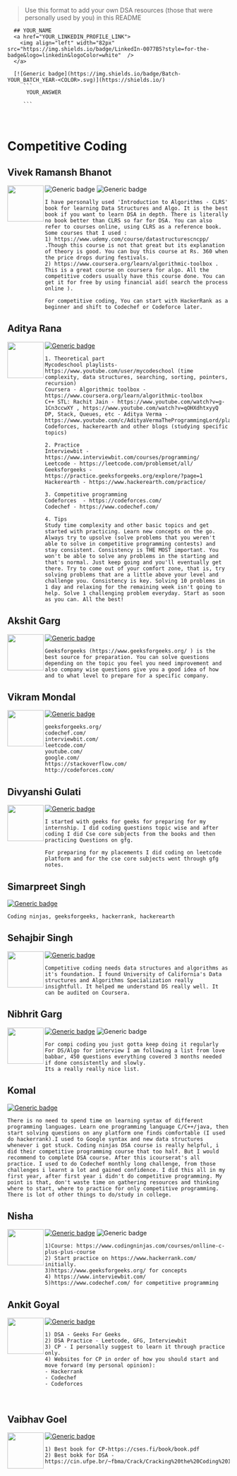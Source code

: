   > Use this format to add your own DSA resources (those that were personally used by you) in this README
  ```
    ## YOUR_NAME
    <a href="YOUR_LINKEDIN_PROFILE_LINK">
      <img align="left" width="82px" src="https://img.shields.io/badge/LinkedIn-0077B5?style=for-the-badge&logo=linkedin&logoColor=white"  />
    </a>

    [![Generic badge](https://img.shields.io/badge/Batch-YOUR_BATCH_YEAR-<COLOR>.svg)](https://shields.io/)
       ```
        YOUR_ANSWER

       ```  
  ```
<br />

# Competitive Coding

## Vivek Ramansh Bhanot
<a href="https://www.linkedin.com/in/vivek-ramansh-bhanot/">
  <img align="left" width="82px" src="https://img.shields.io/badge/LinkedIn-0077B5?style=for-the-badge&logo=linkedin&logoColor=white"  />
</a>

![Generic badge](https://img.shields.io/badge/Batch-2023-<COLOR>.svg)
![Generic badge](https://img.shields.io/badge/R%26D-member-blue)
```
I have personally used 'Introduction to Algorithms - CLRS' book for learning Data Structures and Algo. It is the best book if you want to learn DSA in depth. There is literally no book better than CLRS so far for DSA. You can also refer to courses online, using CLRS as a reference book. Some courses that I used :
1) https://www.udemy.com/course/datastructurescncpp/ .Though this course is not that great but its explanation of theory is good. You can buy this course at Rs. 360 when the price drops during festivals.
2) https://www.coursera.org/learn/algorithmic-toolbox . This is a great course on coursera for algo. All the competitive coders usually have this course done. You can get it for free by using financial aid( search the process online ).

For competitive coding, You can start with HackerRank as a beginner and shift to Codechef or Codeforce later.
```
## Aditya Rana
<a href="https://www.linkedin.com/in/aditya-rana-swe/">
  <img align="left" width="82px" src="https://img.shields.io/badge/LinkedIn-0077B5?style=for-the-badge&logo=linkedin&logoColor=white"  />
</a>

[![Generic badge](https://img.shields.io/badge/Batch-2023-<COLOR>.svg)](https://shields.io/)
```
1. Theoretical part
Mycodeschool playlists- https://www.youtube.com/user/mycodeschool (time complexity, data structures, searching, sorting, pointers, recursion)
Coursera - Algorithmic toolbox - https://www.coursera.org/learn/algorithmic-toolbox
C++ STL: Rachit Jain - https://www.youtube.com/watch?v=g-1Cn3ccwXY , https://www.youtube.com/watch?v=qOHXdhtxyyQ
DP, Stack, Queues, etc - Aditya Verma - https://www.youtube.com/c/AdityaVermaTheProgrammingLord/playlists
Codeforces, hackerearth and other blogs (studying specific topics)

2. Practice
Interviewbit - https://www.interviewbit.com/courses/programming/
Leetcode - https://leetcode.com/problemset/all/
Geeksforgeeks - https://practice.geeksforgeeks.org/explore/?page=1
Hackerearth - https://www.hackerearth.com/practice/

3. Competitive programming
Codeforces  - https://codeforces.com/
Codechef - https://www.codechef.com/

4. Tips
Study time complexity and other basic topics and get started with practicing. Learn new concepts on the go. Always try to upsolve (solve problems that you weren't able to solve in competitive programming contests) and stay consistent. Consistency is THE MOST important. You won't be able to solve any problems in the starting and that's normal. Just keep going and you'll eventually get there. Try to come out of your comfort zone, that is, try solving problems that are a little above your level and challenge you. Consistency is key. Solving 10 problems in 1 day and relaxing for the remaining week isn't going to help. Solve 1 challenging problem everyday. Start as soon as you can. All the best!
```
## Akshit Garg
<a href="https://www.linkedin.com/in/akshit-garg-2088008a">
  <img align="left" width="82px" src="https://img.shields.io/badge/LinkedIn-0077B5?style=for-the-badge&logo=linkedin&logoColor=white"  />
</a>

[![Generic badge](https://img.shields.io/badge/Batch-2022-<COLOR>.svg)](https://shields.io/)
```
Geeksforgeeks (https://www.geeksforgeeks.org/ ) is the best source for preparation. You can solve questions depending on the topic you feel you need improvement and also company wise questions give you a good idea of how and to what level to prepare for a specific company.
```
## Vikram Mondal
<a href="https://www.linkedin.com/in/mondal-vikram/">
  <img align="left" width="82px" src="https://img.shields.io/badge/LinkedIn-0077B5?style=for-the-badge&logo=linkedin&logoColor=white"  />
</a>

[![Generic badge](https://img.shields.io/badge/Batch-2021-<COLOR>.svg)](https://shields.io/)
```
geeksforgeeks.org/
codechef.com/
interviewbit.com/
leetcode.com/
youtube.com/
google.com/
https://stackoverflow.com/
http://codeforces.com/
```
## Divyanshi Gulati
<a href="nan">
  <img align="left" width="82px" src="https://img.shields.io/badge/LinkedIn-0077B5?style=for-the-badge&logo=linkedin&logoColor=white"  />
</a>

[![Generic badge](https://img.shields.io/badge/Batch-2021-<COLOR>.svg)](https://shields.io/)
```
I started with geeks for geeks for preparing for my internship. I did coding questions topic wise and after coding I did Cse core subjects from the books and then practicing Questions on gfg.

For preparing for my placements I did coding on leetcode platform and for the cse core subjects went through gfg notes.
```
## Simarpreet Singh

[![Generic badge](https://img.shields.io/badge/Batch-2021-<COLOR>.svg)](https://shields.io/)
```
Coding ninjas, geeksforgeeks, hackerrank, hackerearth
```
## Sehajbir Singh 
<a href="linkedin.com/in/sehaj1605/">
  <img align="left" width="82px" src="https://img.shields.io/badge/LinkedIn-0077B5?style=for-the-badge&logo=linkedin&logoColor=white"  />
</a>

[![Generic badge](https://img.shields.io/badge/Batch-2023-<COLOR>.svg)](https://shields.io/)
```
Competitive coding needs data structures and algorithms as it's foundation. I found University of California's Data structures and Algorithms Specialization really insightfull. It helped me understand DS really well. It can be audited on Coursera. 
```
## Nibhrit Garg
<a href="https://www.linkedin.com/in/nibhrit-garg">
  <img align="left" width="82px" src="https://img.shields.io/badge/LinkedIn-0077B5?style=for-the-badge&logo=linkedin&logoColor=white"  />
</a>

[![Generic badge](https://img.shields.io/badge/Batch-2023-<COLOR>.svg)](https://shields.io/)
![Generic badge](https://img.shields.io/badge/R%26D-member-blue)
```
For compi coding you just gotta keep doing it regularly
For DS/Algo for interview I am following a list from love babbar, 450 questions everything covered 3 months needed if done consistently and slowly.
Its a really really nice list.
```
## Komal

[![Generic badge](https://img.shields.io/badge/Batch-2021-<COLOR>.svg)](https://shields.io/)
```
There is no need to spend time on learning syntax of different programming languages. Learn one programming language C/C++/java, then start solving questions on any platform one finds comfortable (I used do hackerrank).I used to Google syntax and new data structures whenever i got stuck. Coding ninjas DSA course is really helpful, i did their competitive programming course that too half. But I would recommend to complete DSA course. After this icourserat's all practice. I used to do Codechef monthly long challenge, from those challenges i learnt a lot and gained confidence. I did this all in my first year, after first year i didn't do competitive programming. My point is that, don't waste time on gathering resources and thinking where to start, where to practice for only competitive programming. There is lot of other things to do/study in college.
```
## Nisha
<a href="https://www.linkedin.com/in/nisha-270102/">
  <img align="left" width="82px" src="https://img.shields.io/badge/LinkedIn-0077B5?style=for-the-badge&logo=linkedin&logoColor=white"  />
</a>

[![Generic badge](https://img.shields.io/badge/Batch-2023-<COLOR>.svg)](https://shields.io/)
![Generic badge](https://img.shields.io/badge/R%26D-member-blue)
```
1)Course: https://www.codingninjas.com/courses/onlline-c-plus-plus-course
2) Start practice on https://www.hackerrank.com/ initially.
3)https://www.geeksforgeeks.org/ for concepts
4) https://www.interviewbit.com/
5)https://www.codechef.com/ for competitive programming
```
## Ankit Goyal
<a href="https://www.linkedin.com/in/ankitgoyal0301">
  <img align="left" width="82px" src="https://img.shields.io/badge/LinkedIn-0077B5?style=for-the-badge&logo=linkedin&logoColor=white"  />
</a>

[![Generic badge](https://img.shields.io/badge/Batch-2022-<COLOR>.svg)](https://shields.io/)
```
1) DSA - Geeks For Geeks
2) DSA Practice - Leetcode, GFG, Interviewbit
3) CP - I personally suggest to learn it through practice only.
4) Websites for CP in order of how you should start and move forward (my personal opinion):
- Hackerrank
- Codechef
- Codeforces
```
<br />

## Vaibhav Goel
<a href="https://www.linkedin.com/in/vaibhav2002/">
  <img align="left" width="82px" src="https://img.shields.io/badge/LinkedIn-0077B5?style=for-the-badge&logo=linkedin&logoColor=white"  />
</a>

[![Generic badge](https://img.shields.io/badge/Batch-2024-<COLOR>.svg)](https://shields.io/)
```
1) Best book for CP-https://cses.fi/book/book.pdf
2) Best bokk for DSA - https://cin.ufpe.br/~fbma/Crack/Cracking%20the%20Coding%20Interview%20189%20Programming%20Questions%20and%20Solutions.pdf
```
<br />
